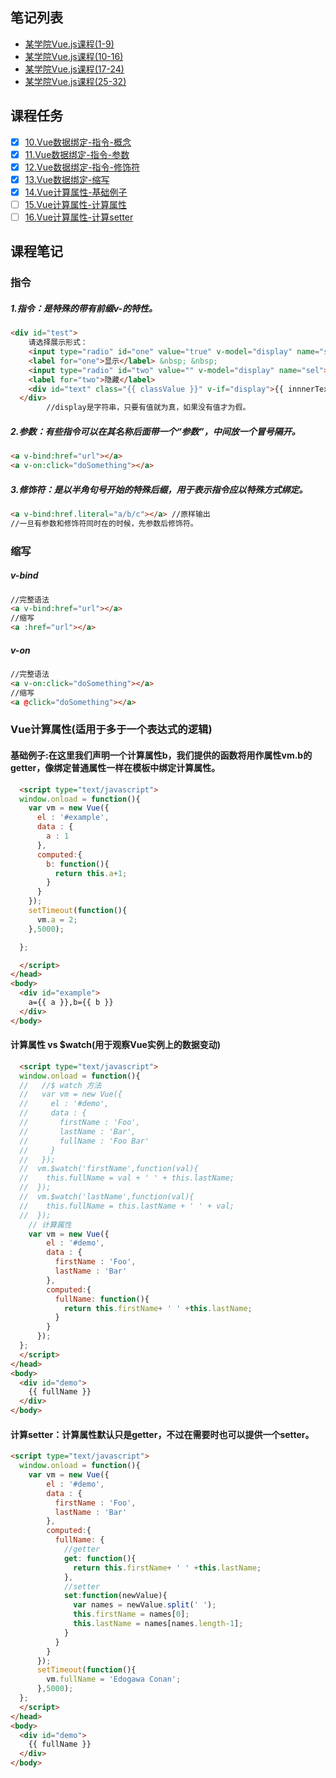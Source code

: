 ## 笔记列表
* [某学院Vue.js课程(1-9)](https://github.com/honglyan/demo/blob/master/Vue.js/vuejs1.0-advance-doc-1.md)  
* [某学院Vue.js课程(10-16)](https://github.com/honglyan/demo/blob/master/Vue.js/vuejs1.0-advance-doc-2.md)  
* [某学院Vue.js课程(17-24)](https://github.com/honglyan/demo/blob/master/Vue.js/vuejs1.0-advance-doc-3.md)
* [某学院Vue.js课程(25-32)](https://github.com/honglyan/demo/blob/master/Vue.js/vuejs1.0-advance-doc-4.md)


## 课程任务
- [x] [10.Vue数据绑定-指令-概念](https://github.com/honglyan/demo/blob/master/Vue.js/vuejs1.0-advance-doc-2.md#指令)
- [x] [11.Vue数据绑定-指令-参数](https://github.com/honglyan/demo/blob/master/Vue.js/vuejs1.0-advance-doc-2.md#指令)
- [x] [12.Vue数据绑定-指令-修饰符](https://github.com/honglyan/demo/blob/master/Vue.js/vuejs1.0-advance-doc-2.md#指令)
- [x] [13.Vue数据绑定-缩写](https://github.com/honglyan/demo/blob/master/Vue.js/vuejs1.0-advance-doc-2.md#缩写)
- [x] [14.Vue计算属性-基础例子]()
- [ ] [15.Vue计算属性-计算属性]()
- [ ] [16.Vue计算属性-计算setter]()

## 课程笔记  
### 指令
##### 1.指令：是特殊的带有前缀v-的特性。
```html
<div id="test">
    请选择展示形式：
    <input type="radio" id="one" value="true" v-model="display" name="sel">
    <label for="one">显示</label> &nbsp; &nbsp;
    <input type="radio" id="two" value="" v-model="display" name="sel">
    <label for="two">隐藏</label>
    <div id="text" class="{{ classValue }}" v-if="display">{{ innnerText }}</div>
  </div>
        //display是字符串，只要有值就为真，如果没有值才为假。
```
##### 2.参数：有些指令可以在其名称后面带一个“参数”，中间放一个冒号隔开。 
```html
<a v-bind:href="url"></a>
<a v-on:click="doSomething"></a>
```
##### 3.修饰符：是以半角句号开始的特殊后缀，用于表示指令应以特殊方式绑定。
```html
<a v-bind:href.literal="a/b/c"></a> //原样输出
//一旦有参数和修饰符同时在的时候，先参数后修饰符。
```
### 缩写
##### v-bind
```html
//完整语法
<a v-bind:href="url"></a>
//缩写
<a :href="url"></a>
```
##### v-on  
```html
//完整语法
<a v-on:click="doSomething"></a>
//缩写
<a @click="doSomething"></a>
```

### Vue计算属性(适用于多于一个表达式的逻辑)
#### 基础例子:在这里我们声明一个计算属性b，我们提供的函数将用作属性vm.b的getter，像绑定普通属性一样在模板中绑定计算属性。
```html
  <script type="text/javascript">
  window.onload = function(){
    var vm = new Vue({
      el : '#example',
      data : {
        a : 1
      },
      computed:{
        b: function(){
          return this.a+1;
        }
      }
    });
    setTimeout(function(){
      vm.a = 2;
    },5000);

  };

  </script>
</head>
<body>
  <div id="example">
    a={{ a }},b={{ b }}
  </div>
</body>
```
#### 计算属性 vs $watch(用于观察Vue实例上的数据变动)
```html
  <script type="text/javascript">
  window.onload = function(){
  //   //$ watch 方法
  //   var vm = new Vue({
  //     el : '#demo',
  //     data : {
  //       firstName : 'Foo',
  //       lastName : 'Bar',
  //       fullName : 'Foo Bar'
  //     }
  //   });
  //  vm.$watch('firstName',function(val){
  //    this.fullName = val + ' ' + this.lastName;
  //  });
  //  vm.$watch('lastName',function(val){
  //    this.fullName = this.lastName + ' ' + val;
  //  });
    // 计算属性
    var vm = new Vue({
        el : '#demo',
        data : {
          firstName : 'Foo',
          lastName : 'Bar'
        },
        computed:{
          fullName: function(){
            return this.firstName+ ' ' +this.lastName;
          }
        }
      });
  };
  </script>
</head>
<body>
  <div id="demo">
    {{ fullName }}
  </div>
</body>
```

#### 计算setter：计算属性默认只是getter，不过在需要时也可以提供一个setter。
```html
<script type="text/javascript">
  window.onload = function(){
    var vm = new Vue({
        el : '#demo',
        data : {
          firstName : 'Foo',
          lastName : 'Bar'
        },
        computed:{
          fullName: {
            //getter
            get: function(){
              return this.firstName+ ' ' +this.lastName;
            },
            //setter
            set:function(newValue){
              var names = newValue.split(' ');
              this.firstName = names[0];
              this.lastName = names[names.length-1];
            }
          }
        }
      });
      setTimeout(function(){
        vm.fullName = 'Edogawa Conan';
      },5000);
  };
  </script>
</head>
<body>
  <div id="demo">
    {{ fullName }}
  </div>
</body>
```


